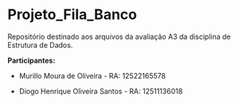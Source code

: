 # Projeto_Fila_Banco
Repositório destinado aos arquivos da avaliação A3 da disciplina de Estrutura de Dados.

**Participantes:**

* Murillo Moura de Oliveira - RA: 12522165578

* Diogo Henrique Oliveira Santos - RA: 12511136018
